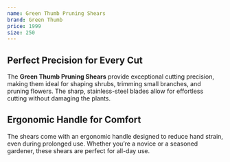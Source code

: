 ```yaml
--- 
name: Green Thumb Pruning Shears
brand: Green Thumb
price: 1999
size: 250
---
```


## Perfect Precision for Every Cut  

The **Green Thumb Pruning Shears** provide exceptional cutting precision, making them ideal for shaping shrubs, trimming small branches, and pruning flowers. The sharp, stainless-steel blades allow for effortless cutting without damaging the plants.

## Ergonomic Handle for Comfort  

The shears come with an ergonomic handle designed to reduce hand strain, even during prolonged use. Whether you’re a novice or a seasoned gardener, these shears are perfect for all-day use.
